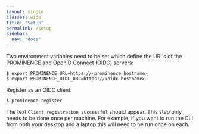 ```yaml
---
layout: single
classes: wide
title: "Setup"
permalink: /setup
sidebar:
  nav: "docs"
---
```


Two environment variables need to be set which define the URLs of the PROMINENCE and OpenID Connect (OIDC) servers:
```
$ export PROMINENCE_URL=https://<prominence hostname>
$ export PROMINENCE_OIDC_URL=https://<oidc hostname>
```

Register as an OIDC client:
```
$ prominence register
```
The text `Client registration successful` should appear. This step only needs to be done once per machine. For example, if you want to run the CLI from both your desktop and a laptop this will need to be run once on each.

